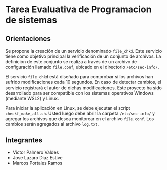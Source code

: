 # Tarea Evaluativa de Programacion de sistemas

## Orientaciones

Se propone la creación de un servicio denominado `file_chkd`. Este servicio tiene como objetivo principal la verificación de un conjunto de archivos. La definición de este conjunto se realiza a través de un archivo de configuración llamado `file.conf`, ubicado en el directorio `/etc/sec-info/`.

El servicio `file_chkd` está diseñado para comprobar si los archivos han sufrido modificaciones cada 10 segundos. En caso de detectar cambios, el servicio registrará el autor de dichas modificaciones. Este proyecto ha sido desarrollado para ser compatible con los sistemas operativos Windows (mediante WSL2) y Linux.

Para iniciar la aplicación en Linux, se debe ejecutar el script `checkf_make_all.sh`. Usted luego debe abrir la carpeta `/etc/sec-info/` y agregar los archivos que desea monitorear en el archivo `file.conf`. Los cambios serán agregados al archivo `log.txt`.

## Integrantes

- Victor Palmero Valdes
- Jose Lazaro Diaz Estive
- Marcos Portales Ramos